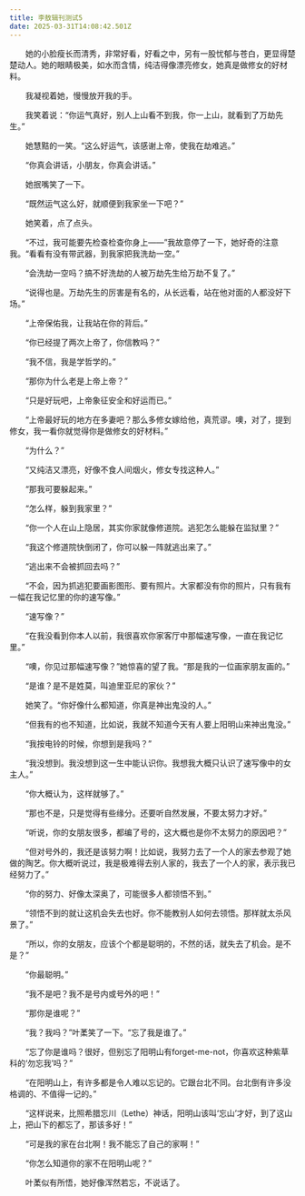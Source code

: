 ```yaml
---
title: 李敖辑刊测试5
date: 2025-03-31T14:08:42.501Z
---
```

　　她的小脸瘦长而清秀，非常好看，好看之中，另有一股忧郁与苍白，更显得楚楚动人。她的眼睛极美，如水而含情，纯洁得像漂亮修女，她真是做修女的好材料。

　　我凝视着她，慢慢放开我的手。

　　我笑着说：“你运气真好，别人上山看不到我，你一上山，就看到了万劫先生。”

　　她慧黠的一笑。“这么好运气，该感谢上帝，使我在劫难逃。”

　　“你真会讲话，小朋友，你真会讲话。”

　　她抿嘴笑了一下。

　　“既然运气这么好，就顺便到我家坐一下吧？”

　　她笑着，点了点头。

　　“不过，我可能要先检查检查你身上——”我故意停了一下，她好奇的注意我。“看看有没有带武器，到我家把我洗劫一空。”

　　“会洗劫一空吗？搞不好洗劫的人被万劫先生给万劫不复了。”

　　“说得也是。万劫先生的厉害是有名的，从长远看，站在他对面的人都没好下场。”

　　“上帝保佑我，让我站在你的背后。”

　　“你已经提了两次上帝了，你信教吗？”

　　“我不信，我是学哲学的。”

　　“那你为什么老是上帝上帝？”

　　“只是好玩吧，上帝象征安全和好运而已。”

　　“上帝最好玩的地方在多妻吧？那么多修女嫁给他，真荒谬。噢，对了，提到修女，我一看你就觉得你是做修女的好材料。”

　　“为什么？”

　　“又纯洁又漂亮，好像不食人间烟火，修女专找这种人。”

　　“那我可要躲起来。”

　　“怎么样，躲到我家里？”

　　“你一个人在山上隐居，其实你家就像修道院。逃犯怎么能躲在监狱里？”

　　“我这个修道院快倒闭了，你可以躲一阵就逃出来了。”

　　“逃出来不会被抓回去吗？”

　　“不会，因为抓逃犯要画影图形、要有照片。大家都没有你的照片，只有我有一幅在我记忆里的你的速写像。”

　　“速写像？”

　　“在我没看到你本人以前，我很喜欢你家客厅中那幅速写像，一直在我记忆里。”

　　“噢，你见过那幅速写像？”她惊喜的望了我。“那是我的一位画家朋友画的。”

　　“是谁？是不是姓莫，叫迪里亚尼的家伙？”

　　她笑了。“你好像什么都知道，你真是神出鬼没的人。”

　　“但我有的也不知道，比如说，我就不知道今天有人要上阳明山来神出鬼没。”

　　“我按电铃的时候，你想到是我吗？”

　　“我没想到。我没想到这一生中能认识你。我想我大概只认识了速写像中的女主人。”

　　“你大概认为，这样就够了。”

　　“那也不是，只是觉得有些缘分。还要听自然发展，不要太努力才好。”

　　“听说，你的女朋友很多，都编了号的，这大概也是你不太努力的原因吧？”

　　“但对号外的，我还是该努力啊！比如说，我努力去了一个人的家去参观了她做的陶艺。你大概听说过，我是极难得去别人家的，我去了一个人的家，表示我已经努力了。”

　　“你的努力、好像太深奥了，可能很多人都领悟不到。”

　　“领悟不到的就让这机会失去也好。你不能教别人如何去领悟。那样就太杀风景了。”

　　“所以，你的女朋友，应该个个都是聪明的，不然的话，就失去了机会。是不是？”

　　“你最聪明。”

　　“我不是吧？我不是号内或号外的吧！”

　　“那你是谁呢？”

　　“我？我吗？”叶葇笑了一下。“忘了我是谁了。”

　　“忘了你是谁吗？很好，但别忘了阳明山有forget-me-not，你喜欢这种紫草科的‘勿忘我’吗？”

　　“在阳明山上，有许多都是令人难以忘记的。它跟台北不同。台北倒有许多没格调的、不值得一记的。”

　　“这样说来，比照希腊忘川（Lethe）神话，阳明山该叫‘忘山’才好，到了这山上，把山下的都忘了，那该多好！”

　　“可是我的家在台北啊！我不能忘了自己的家啊！”

　　“你怎么知道你的家不在阳明山呢？”

　　叶葇似有所悟，她好像浑然若忘，不说话了。